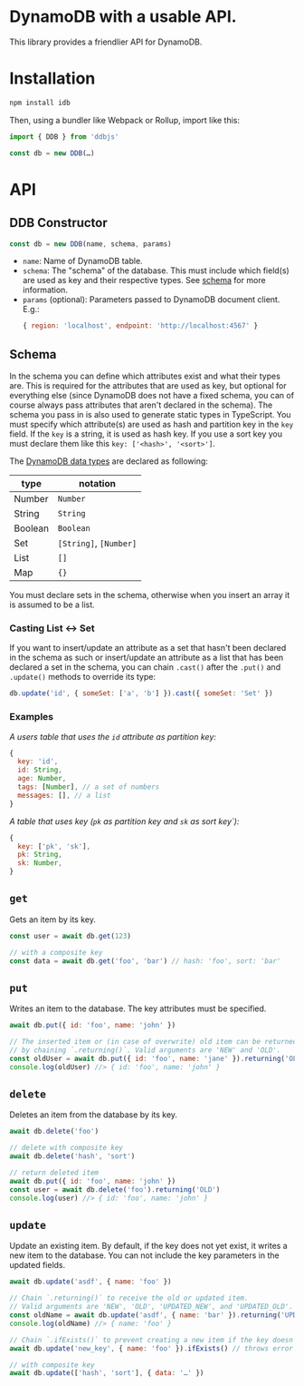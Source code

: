 # DynamoDB with a usable API.

This library provides a friendlier API for DynamoDB.

# Installation

```sh
npm install idb
```

Then, using a bundler like Webpack or Rollup, import like this:

```js
import { DDB } from 'ddbjs'

const db = new DDB(…)
```

# API

## DDB Constructor

```js
const db = new DDB(name, schema, params)
```

- `name`: Name of DynamoDB table.
- `schema`: The "schema" of the database. This must include which field(s) are used as key and their respective types. See [schema](#schema) for more information.
- `params` (optional): Parameters passed to DynamoDB document client.
  E.g.:
  ```js
  { region: 'localhost', endpoint: 'http://localhost:4567' }
  ```

## Schema

In the schema you can define which attributes exist and what their types are. This is required for the attributes that are used as key, but optional for everything else (since DynamoDB does not have a fixed schema, you can of course always pass attributes that aren't declared in the schema). The schema you pass in is also used to generate static types in TypeScript. You must specify which attribute(s) are used as hash and partition key in the `key` field. If the `key` is a string, it is used as hash key. If you use a sort key you must declare them like this `key: ['<hash>', '<sort>']`.

The [DynamoDB data types](https://docs.aws.amazon.com/amazondynamodb/latest/developerguide/HowItWorks.NamingRulesDataTypes.html) are declared as following:

| type    | notation               |
| ------- | ---------------------- |
| Number  | `Number`               |
| String  | `String`               |
| Boolean | `Boolean`              |
| Set     | `[String]`, `[Number]` |
| List    | `[]`                   |
| Map     | `{}`                   |

You must declare sets in the schema, otherwise when you insert an array it is assumed to be a list.

### Casting List <-> Set

If you want to insert/update an attribute as a set that hasn't been declared in the schema as such or insert/update an attribute as a list that has been declared a set in the schema, you can chain `.cast()` after the `.put()` and `.update()` methods to override its type:

```js
db.update('id', { someSet: ['a', 'b'] }).cast({ someSet: 'Set' })
```

### Examples

_A users table that uses the `id` attribute as partition key:_

```js
{
  key: 'id',
  id: String,
  age: Number,
  tags: [Number], // a set of numbers
  messages: [], // a list
}
```

_A table that uses key (`pk` as partition key and `sk` as sort key`):_

```js
{
  key: ['pk', 'sk'],
  pk: String,
  sk: Number,
}
```

## `get`

Gets an item by its key.

```js
const user = await db.get(123)

// with a composite key
const data = await db.get('foo', 'bar') // hash: 'foo', sort: 'bar'
```

## `put`

Writes an item to the database. The key attributes must be specified.

```js
await db.put({ id: 'foo', name: 'john' })

// The inserted item or (in case of overwrite) old item can be returned
// by chaining `.returning()`. Valid arguments are 'NEW' and 'OLD'.
const oldUser = await db.put({ id: 'foo', name: 'jane' }).returning('OLD')
console.log(oldUser) //> { id: 'foo', name: 'john' }
```

## `delete`

Deletes an item from the database by its key.

```js
await db.delete('foo')

// delete with composite key
await db.delete('hash', 'sort')

// return deleted item
await db.put({ id: 'foo', name: 'john' })
const user = await db.delete('foo').returning('OLD')
console.log(user) //> { id: 'foo', name: 'john' }
```

## `update`

Update an existing item. By default, if the key does not yet exist, it writes a new item to the database. You can not include the key parameters in the updated fields.

```js
await db.update('asdf', { name: 'foo' })

// Chain `.returning()` to receive the old or updated item.
// Valid arguments are 'NEW', 'OLD', 'UPDATED_NEW', and 'UPDATED_OLD'.
const oldName = await db.update('asdf', { name: 'bar' }).returning('UPDATED_OLD')
console.log(oldName) //> { name: 'foo' }

// Chain `.ifExists()` to prevent creating a new item if the key doesn't exist.
await db.update('new_key', { name: 'foo' }).ifExists() // throws error

// with composite key
await db.update(['hash', 'sort'], { data: '…' })
```

